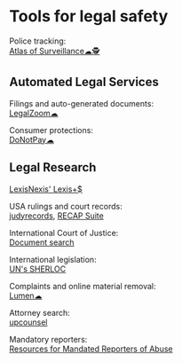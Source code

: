 
# Tools for legal safety

Police tracking:  
[Atlas of Surveillance☁🕵️](https://atlasofsurveillance.org/)

## Automated Legal Services

Filings and auto-generated documents:  
[LegalZoom☁](https://www.legalzoom.com/)

Consumer protections:  
[DoNotPay☁](https://donotpay.com/)

## Legal Research

[LexisNexis' Lexis+$](https://www.lexisnexis.com/en-us/products/lexis-plus.page)

USA rulings and court records:  
[judyrecords](https://www.judyrecords.com/),
[RECAP Suite](https://free.law/recap)

International Court of Justice:  
[Document search](https://www.icj-cij.org/advanced-search)

International legislation:  
[UN's SHERLOC](https://sherloc.unodc.org)

Complaints and online material removal:  
[Lumen☁](https://lumendatabase.org/)

Attorney search:  
[upcounsel](https://www.upcounsel.com/)

Mandatory reporters:  
[Resources for Mandated Reporters of Abuse](https://mandatedreporter.com/)
